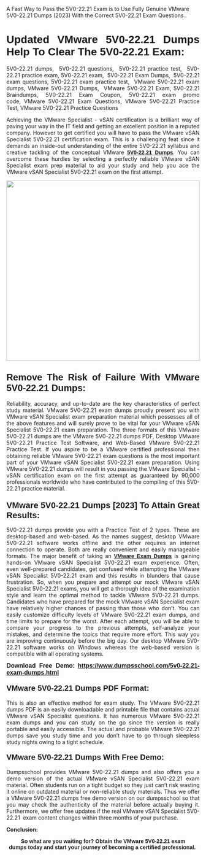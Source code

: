 <p>A Fast Way to Pass the 5V0-22.21 Exam is to Use Fully Genuine VMware 5V0-22.21 Dumps (2023) With the Correct 5V0-22.21 Exam Questions..</p>

<h1 style="text-align: justify;"><strong><span style="font-family:Verdana,Geneva,sans-serif;">Updated VMware 5V0-22.21 Dumps Help To Clear The 5V0-22.21 Exam:</span></strong></h1>

<p style="text-align: justify;">5V0-22.21 dumps,  5V0-22.21 questions,  5V0-22.21 practice test,  5V0-22.21 practice exam, 5V0-22.21 exam,  5V0-22.21 Exam Dumps,  5V0-22.21 exam questions, 5V0-22.21 exam practice test,  VMware 5V0-22.21 exam dumps, VMware 5V0-22.21 Dumps,  VMware 5V0-22.21 Exam, 5V0-22.21 Braindumps, 5V0-22.21 Exam Coupon, 5V0-22.21 exam promo code, VMware 5V0-22.21 Exam Questions, VMware 5V0-22.21 Practice Test, VMware 5V0-22.21 Practice Questions</p>

<p style="text-align: justify;">Achieving the VMware Specialist - vSAN certification is a brilliant way of paving your way in the IT field and getting an excellent position in a reputed company. However to get certified you will have to pass the VMware vSAN Specialist 5V0-22.21 certification exam. This is a challenging feat since it demands an inside-out understanding of the entire 5V0-22.21 syllabus and creative tackling of the conceptual VMware <a href="https://www.dumpsschool.com/5v0-22.21-exam-dumps.html"><span style="font-family:Verdana,Geneva,sans-serif;"><strong>5V0-22.21 Dumps</strong></span></a>. You can overcome these hurdles by selecting a perfectly reliable VMware vSAN Specialist exam prep material to aid your study and help you ace the VMware vSAN Specialist 5V0-22.21 exam on the first attempt.</p>

<p style="text-align: justify;"><a href="https://www.dumpsschool.com/5v0-22.21-exam-dumps.html"><img alt="" src="https://lh3.googleusercontent.com/pw/AL9nZEXTnx-h3VAwmQ42NpyJBmUK-fANKF8vsH2hymHVf8ycIwJ47iI4Qn_pkCv8nx_DV5UvAc8WAssduHJKtvkHIPf8d8IQFAZC6offZ_lfhXQ5UUBSi1Ff8m31hLznjs03QyiSesC6U3Rcr4jLl4JRY5US=w904-h513-no" style="width: 100%; height: 470px;" /></a></p>

<h2 style="text-align: justify;"><span style="font-size:24px;"><span style="font-family:Verdana,Geneva,sans-serif;"><strong>Remove The Risk of Failure With VMware 5V0-22.21 Dumps:</strong></span></span></h2>

<p style="text-align: justify;">Reliability, accuracy, and up-to-date are the key characteristics of perfect study material. VMware 5V0-22.21 exam dumps proudly present you with VMware vSAN Specialist exam preparation material which possesses all of the above features and will surely prove to be vital for your VMware vSAN Specialist 5V0-22.21 exam preparation. The three formats of this VMware 5V0-22.21 dumps are the VMware 5V0-22.21 dumps PDF, Desktop VMware 5V0-22.21 Practice Test Software, and Web-Based VMware 5V0-22.21 Practice Test. If you aspire to be a VMware certified professional then obtaining reliable VMware 5V0-22.21 exam questions is the most important part of your VMware vSAN Specialist 5V0-22.21 exam preparation. Using VMware 5V0-22.21 dumps will result in you passing the VMware Specialist - vSAN certification exam on the first attempt as guaranteed by 90,000 professionals worldwide who have contributed to the compiling of this 5V0-22.21 practice material.</p>

<h3 style="text-align: justify;"><span style="font-family:Verdana,Geneva,sans-serif;"><strong><span style="font-size:22px;">VMware 5V0-22.21 Dumps [2023] To Attain Great Results:</span></strong></span></h3>

<p style="text-align: justify;">5V0-22.21 dumps provide you with a Practice Test of 2 types. These are desktop-based and web-based. As the names suggest, desktop VMware 5V0-22.21 software works offline and the other requires an internet connection to operate. Both are really convenient and easily manageable formats. The major benefit of taking an <a href="https://www.dumpsschool.com/vmware-braindumps.html"><span style="font-family:Verdana,Geneva,sans-serif;"><strong>VMware Exam Dumps</strong></span></a> is gaining hands-on VMware vSAN Specialist 5V0-22.21 exam experience. Often, even well-prepared candidates, get confused while attempting the VMware vSAN Specialist 5V0-22.21 exam and this results in blunders that cause frustration. So, when you prepare and attempt our mock VMware vSAN Specialist 5V0-22.21 exams, you will get a thorough idea of the examination style and learn the optimal method to tackle VMware 5V0-22.21 dumps. Candidates who have prepared for the mock VMware vSAN Specialist exam have relatively higher chances of passing than those who don’t. You can easily customize difficulty levels of VMware 5V0-22.21 exam dumps, and time limits to prepare for the worst. After each attempt, you will be able to compare your progress to the previous attempts, self-analyze your mistakes, and determine the topics that require more effort. This way you are improving continuously before the big day. Our desktop VMware 5V0-22.21 software works on Windows whereas the web-based version is compatible with all operating systems.</p>

<p style="text-align: justify;"><strong><span style="font-family:Verdana,Geneva,sans-serif;"><span style="font-size:16px;">Download Free Demo:</span></span> <span style="font-family:Verdana,Geneva,sans-serif;"><span style="font-size:16px;"><a href="https://www.dumpsschool.com/5v0-22.21-exam-dumps.html">https://www.dumpsschool.com/5v0-22.21-exam-dumps.html</a></span></span></strong></p>

<h4 style="text-align: justify;"><strong><span style="font-size:20px;"><span style="font-family:Verdana,Geneva,sans-serif;">VMware 5V0-22.21 Dumps PDF Format:</span></span></strong></h4>

<p style="text-align: justify;">This is also an effective method for exam study. The VMware 5V0-22.21 dumps PDF is an easily downloadable and printable file that contains actual VMware vSAN Specialist questions. It has numerous VMware 5V0-22.21 exam dumps and you can study on the go since the version is really portable and easily accessible. The actual and probable VMware 5V0-22.21 dumps save you study time and you don’t have to go through sleepless study nights owing to a tight schedule.</p>

<h4 style="text-align: justify;"><span style="font-size:20px;"><strong><span style="font-family:Verdana,Geneva,sans-serif;">VMware 5V0-22.21 Dumps With Free Demo:</span></strong></span></h4>

<p style="text-align: justify;">Dumpsschool provides VMware 5V0-22.21 dumps and also offers you a demo version of the actual VMware vSAN Specialist 5V0-22.21 exam material. Often students run on a tight budget so they just can’t risk wasting it online on outdated material or non-reliable study materials. Thus we offer a VMware 5V0-22.21 dumps free demo version on our dumpsschool so that you may check the authenticity of the material before actually buying it. Furthermore, we offer free updates if the real VMware vSAN Specialist 5V0-22.21  exam content changes within three months of your purchase.</p>

<p style="text-align: justify;"><strong>Conclusion:</strong></p>

<p style="text-align: center;"><span style="font-family:Verdana,Geneva,sans-serif;"><strong>So what are you waiting for? Obtain the VMware 5V0-22.21 exam dumps today and start your journey of becoming a certified professional.</strong> </span></p>

